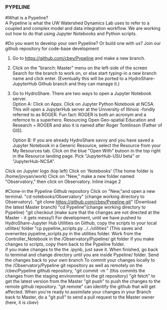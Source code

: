 ### PYPELINE 
#What is a Pypeline?  </br>
A Pypeline is what the UW Watershed Dynamics Lab uses to refer to a coupled and complex model and data integration workflow.  We are working out how to do that using Jupyter Notebooks and Python scripts. </br>

#Do you want to develop your own Pypeline? Or build one with us? Join our github repository for code-base development </br>
1. Go to https://github.com/cbev/Pypeline and make a new branch. </br>
2. Click on the "branch: Master" menu on the left-side of the screen
Search for the branch to work on, or else start typing-in a new branch name and click enter. (Eventually this will be ported to a HydroShare-JupyterHub Github branch and they can manage it.)
3. Go to HydroShare. There are two ways to open a Jupyter Notebook server.  </br>
    Option A:  Click on Apps. Click on Jupyter Python Notebook at NCSA. This will open a JupyterHub server at the University of Illinois -fondly referred to as ROGER. Fun fact: ROGER is both an acronym and a refernce to a superhero. Resourcing Open Geo-spatial Education and Research = ROGER and also it is named after Roger Tomlinson (Father of GIS).  </br>
    
    Option B: If you are already HydroShare savvy and you have saved a Jupyter Notebook in a Generic Resource, select the Resource from your My Resources tab. Click on the blue "Open With" butoon in the top right in the Resource landing page.  Pick "JupyterHub-USU beta" or "JupyterHub-NCSA". 
    
Click on Jupyter logo (top left)
Click on 'Notebooks' (The home folder is /home/jovyan/work)
Click on "New," make a new folder named "Observatory," then click on Observatory.
Inline image 2

#Clone-in the Pypeline Github repository
Click on "New,"and open a new terminal.
"cd notebooks/Observatory" (change working directory to Observatory).
"git clone https://github.com/cbev/Pypeline.git" (Download the latest Master branch)
"cd Pypeline"(change working directory to Pypeline)
"git checkout <name of branch> (make sure that the changes are not directed at the Master - it gets messy!)
For development, until we have pushed to HydroShare-Jupyter Hub Utilities on Github, copy the scripts to your local utilites/ folder
"cp pypeline_scripts.py ../../utilities" (This saves and overwrites pypeline_scripts.py in the utilities folder.
Work from the Controller_Notebook in the /Observatory/Pypeline/ git folder
if you make changes to scripts, copy them back to the Pypeline folder.  
if you make changes to the the .ipynb, just save it.
When finished, go back to terminal and change directory until you are inside Pypeline/ folder.  Send the changes back to your own branch
To commit your changes locally to the /Observatory/Pypeline git repository as well as remotely on the /cbev/Pypeline github repository, 
"git commit -m <insert short message to explain the changes>" (this commits the changes from the staging environment to the git repository)
"git fetch" to get the latest version from the Master 
"git push" to push the changes to the remote github repository. "git remote" can identify the github that will get affected.
When you're ready to assimilate your changes in your Branch back to Master, do a "git pull" to send a pull request to the Master owner (here, it is cbev)
